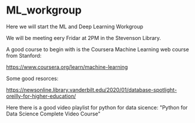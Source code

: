# ML_workgroup
Here we will start the ML and Deep Learning Workgroup

We will be meeting eery Fridar at 2PM in the Stevenson Library. 

A good course to begin with is the Coursera Machine Learning web course from 
Stanford:

https://www.coursera.org/learn/machine-learning


Some good resorces:

https://newsonline.library.vanderbilt.edu/2020/01/database-spotlight-oreilly-for-higher-education/

Here there is a good video playlist for python for data sicence: "Python for Data Science Complete Video Course"

